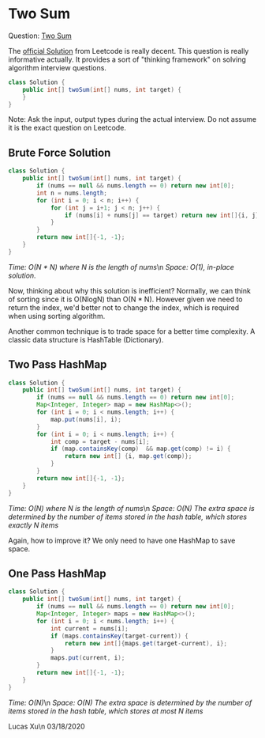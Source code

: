 # Two Sum

Question: [Two Sum](https://leetcode.com/problems/two-sum/)

The [official Solution](https://leetcode.com/problems/two-sum/solution/) from Leetcode is really decent. This question is really informative actually. It provides a sort of "thinking framework" on solving algorithm interview questions.

```java
class Solution {
    public int[] twoSum(int[] nums, int target) {
    }
}
```

Note: Ask the input, output types during the actual interview. Do not assume it is the exact question on Leetcode.

## Brute Force Solution

```java
class Solution {
    public int[] twoSum(int[] nums, int target) {
        if (nums == null && nums.length == 0) return new int[0];
        int n = nums.length;
        for (int i = 0; i < n; i++) {
            for (int j = i+1; j < n; j++) {
                if (nums[i] + nums[j] == target) return new int[]{i, j};
            }
        }
        return new int[]{-1, -1};
    }
}
```

*Time: O(N * N) where N is the length of nums*\n
*Space: O(1), in-place solution.*

Now, thinking about why this solution is inefficient?
Normally, we can think of sorting since it is O(NlogN) than O(N * N). However given we need to return the index, we'd better
not to change the index, which is required when using sorting algorithm.

Another common technique is to trade space for a better time complexity. A classic data structure is HashTable (Dictionary).

## Two Pass HashMap

```java
class Solution {
    public int[] twoSum(int[] nums, int target) {
        if (nums == null && nums.length == 0) return new int[0];
        Map<Integer, Integer> map = new HashMap<>();
        for (int i = 0; i < nums.length; i++) {
            map.put(nums[i], i);
        }
        for (int i = 0; i < nums.length; i++) {
            int comp = target - nums[i];
            if (map.containsKey(comp)  && map.get(comp) != i) {
                return new int[] {i, map.get(comp)};
            }
        }
        return new int[]{-1, -1};
    }
}
```

*Time: O(N) where N is the length of nums*\n
*Space: O(N) The extra space is determined by the number of items stored in the hash table, which stores exactly N items*

Again, how to improve it?
We only need to have one HashMap to save space.

## One Pass HashMap

```java
class Solution {
    public int[] twoSum(int[] nums, int target) {
        if (nums == null && nums.length == 0) return new int[0];
        Map<Integer, Integer> maps = new HashMap<>();
        for (int i = 0; i < nums.length; i++) {
            int current = nums[i];
            if (maps.containsKey(target-current)) {
                return new int[]{maps.get(target-current), i};
            }
            maps.put(current, i);
        }
        return new int[]{-1, -1};
    }
}
```

*Time: O(N)*\n
*Space: O(N) The extra space is determined by the number of items stored in the hash table, which stores at most N items*

Lucas Xu\n
03/18/2020
